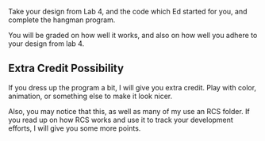 Take your design from Lab 4, and the code which Ed started for you, and
complete the hangman program.

You will be graded on how well it works, and also on how well you adhere
to your design from lab 4.

## Extra Credit Possibility

If you dress up the program a bit, I will give you extra credit. Play
with color, animation, or something else to make it look nicer.

Also, you may notice that this, as well as many of my use an RCS folder.
If you read up on how RCS works and use it to track your development
efforts, I will give you some more points.
